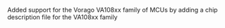 Added support for the Vorago VA108xx family of MCUs by adding a chip description file for the
VA108xx family
